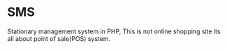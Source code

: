 # SMS
Stationary management system in PHP,
This is not online shopping  site  its all about point of sale(POS) system.
